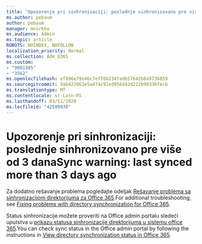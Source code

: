 ```yaml
---
title: 'Upozorenje pri sinhronizaciji: poslednje sinhronizovano pre više od 3 dana'
ms.author: pebaum
author: pebaum
manager: mnirkhe
ms.audience: Admin
ms.topic: article
ROBOTS: NOINDEX, NOFOLLOW
localization_priority: Normal
ms.collection: Adm_O365
ms.custom:
- "9001505"
- "3562"
ms.openlocfilehash: ef896e79e46c7ef766234fadb57642b8a9736859
ms.sourcegitcommit: 9ab422063e5a474c92ed956d42d222b90336fecb
ms.translationtype: MT
ms.contentlocale: sr-Latn-RS
ms.lasthandoff: 03/11/2020
ms.locfileid: "42599930"
---
```

# <a name="sync-warning-last-synced-more-than-3-days-ago"></a><span data-ttu-id="2c753-102">Upozorenje pri sinhronizaciji: poslednje sinhronizovano pre više od 3 dana</span><span class="sxs-lookup"><span data-stu-id="2c753-102">Sync warning: last synced more than 3 days ago</span></span>

<span data-ttu-id="2c753-103">Za dodatno rešavanje problema pogledajte odeljak [Rešavanje problema sa sinhronizacijom direktorijuma za Office 365](https://docs.microsoft.com/office365/enterprise/fix-problems-with-directory-synchronization).</span><span class="sxs-lookup"><span data-stu-id="2c753-103">For additional troubleshooting, see [Fixing problems with directory synchronization for Office 365](https://docs.microsoft.com/office365/enterprise/fix-problems-with-directory-synchronization).</span></span>

<span data-ttu-id="2c753-104">Status sinhronizacije možete proveriti na Office admin portalu sledeći uputstva u [prikazu statusa sinhronizacije direktorijuma u sistemu office 365](https://docs.microsoft.com/office365/enterprise/view-directory-synchronization-status).</span><span class="sxs-lookup"><span data-stu-id="2c753-104">You can check sync status in the Office admin portal by following the instructions in [View directory synchronization status in Office 365](https://docs.microsoft.com/office365/enterprise/view-directory-synchronization-status).</span></span>


